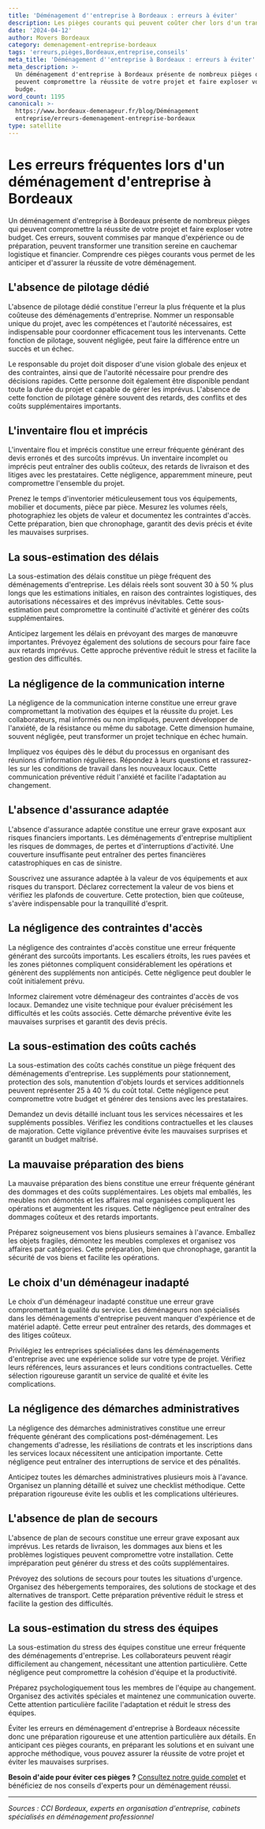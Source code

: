 ```yaml
---
title: 'Déménagement d''entreprise à Bordeaux : erreurs à éviter'
description: Les pièges courants qui peuvent coûter cher lors d'un transfert.
date: '2024-04-12'
author: Movers Bordeaux
category: demenagement-entreprise-bordeaux
tags: 'erreurs,pièges,Bordeaux,entreprise,conseils'
meta_title: 'Déménagement d''entreprise à Bordeaux : erreurs à éviter'
meta_description: >-
  Un déménagement d'entreprise à Bordeaux présente de nombreux pièges qui
  peuvent compromettre la réussite de votre projet et faire exploser votre
  budge.
word_count: 1195
canonical: >-
  https://www.bordeaux-demenageur.fr/blog/Déménagement
  entreprise/erreurs-demenagement-entreprise-bordeaux
type: satellite
---
```



# Les erreurs fréquentes lors d'un déménagement d'entreprise à Bordeaux

Un déménagement d'entreprise à Bordeaux présente de nombreux pièges qui peuvent compromettre la réussite de votre projet et faire exploser votre budget. Ces erreurs, souvent commises par manque d'expérience ou de préparation, peuvent transformer une transition sereine en cauchemar logistique et financier. Comprendre ces pièges courants vous permet de les anticiper et d'assurer la réussite de votre déménagement.

## L'absence de pilotage dédié

L'absence de pilotage dédié constitue l'erreur la plus fréquente et la plus coûteuse des déménagements d'entreprise. Nommer un responsable unique du projet, avec les compétences et l'autorité nécessaires, est indispensable pour coordonner efficacement tous les intervenants. Cette fonction de pilotage, souvent négligée, peut faire la différence entre un succès et un échec.

Le responsable du projet doit disposer d'une vision globale des enjeux et des contraintes, ainsi que de l'autorité nécessaire pour prendre des décisions rapides. Cette personne doit également être disponible pendant toute la durée du projet et capable de gérer les imprévus. L'absence de cette fonction de pilotage génère souvent des retards, des conflits et des coûts supplémentaires importants.

## L'inventaire flou et imprécis

L'inventaire flou et imprécis constitue une erreur fréquente générant des devis erronés et des surcoûts imprévus. Un inventaire incomplet ou imprécis peut entraîner des oublis coûteux, des retards de livraison et des litiges avec les prestataires. Cette négligence, apparemment mineure, peut compromettre l'ensemble du projet.

Prenez le temps d'inventorier méticuleusement tous vos équipements, mobilier et documents, pièce par pièce. Mesurez les volumes réels, photographiez les objets de valeur et documentez les contraintes d'accès. Cette préparation, bien que chronophage, garantit des devis précis et évite les mauvaises surprises.

## La sous-estimation des délais

La sous-estimation des délais constitue un piège fréquent des déménagements d'entreprise. Les délais réels sont souvent 30 à 50 % plus longs que les estimations initiales, en raison des contraintes logistiques, des autorisations nécessaires et des imprévus inévitables. Cette sous-estimation peut compromettre la continuité d'activité et générer des coûts supplémentaires.

Anticipez largement les délais en prévoyant des marges de manœuvre importantes. Prévoyez également des solutions de secours pour faire face aux retards imprévus. Cette approche préventive réduit le stress et facilite la gestion des difficultés.

## La négligence de la communication interne

La négligence de la communication interne constitue une erreur grave compromettant la motivation des équipes et la réussite du projet. Les collaborateurs, mal informés ou non impliqués, peuvent développer de l'anxiété, de la résistance ou même du sabotage. Cette dimension humaine, souvent négligée, peut transformer un projet technique en échec humain.

Impliquez vos équipes dès le début du processus en organisant des réunions d'information régulières. Répondez à leurs questions et rassurez-les sur les conditions de travail dans les nouveaux locaux. Cette communication préventive réduit l'anxiété et facilite l'adaptation au changement.

## L'absence d'assurance adaptée

L'absence d'assurance adaptée constitue une erreur grave exposant aux risques financiers importants. Les déménagements d'entreprise multiplient les risques de dommages, de pertes et d'interruptions d'activité. Une couverture insuffisante peut entraîner des pertes financières catastrophiques en cas de sinistre.

Souscrivez une assurance adaptée à la valeur de vos équipements et aux risques du transport. Déclarez correctement la valeur de vos biens et vérifiez les plafonds de couverture. Cette protection, bien que coûteuse, s'avère indispensable pour la tranquillité d'esprit.

## La négligence des contraintes d'accès

La négligence des contraintes d'accès constitue une erreur fréquente générant des surcoûts importants. Les escaliers étroits, les rues pavées et les zones piétonnes compliquent considérablement les opérations et génèrent des suppléments non anticipés. Cette négligence peut doubler le coût initialement prévu.

Informez clairement votre déménageur des contraintes d'accès de vos locaux. Demandez une visite technique pour évaluer précisément les difficultés et les coûts associés. Cette démarche préventive évite les mauvaises surprises et garantit des devis précis.

## La sous-estimation des coûts cachés

La sous-estimation des coûts cachés constitue un piège fréquent des déménagements d'entreprise. Les suppléments pour stationnement, protection des sols, manutention d'objets lourds et services additionnels peuvent représenter 25 à 40 % du coût total. Cette négligence peut compromettre votre budget et générer des tensions avec les prestataires.

Demandez un devis détaillé incluant tous les services nécessaires et les suppléments possibles. Vérifiez les conditions contractuelles et les clauses de majoration. Cette vigilance préventive évite les mauvaises surprises et garantit un budget maîtrisé.

## La mauvaise préparation des biens

La mauvaise préparation des biens constitue une erreur fréquente générant des dommages et des coûts supplémentaires. Les objets mal emballés, les meubles non démontés et les affaires mal organisées compliquent les opérations et augmentent les risques. Cette négligence peut entraîner des dommages coûteux et des retards importants.

Préparez soigneusement vos biens plusieurs semaines à l'avance. Emballez les objets fragiles, démontez les meubles complexes et organisez vos affaires par catégories. Cette préparation, bien que chronophage, garantit la sécurité de vos biens et facilite les opérations.

## Le choix d'un déménageur inadapté

Le choix d'un déménageur inadapté constitue une erreur grave compromettant la qualité du service. Les déménageurs non spécialisés dans les déménagements d'entreprise peuvent manquer d'expérience et de matériel adapté. Cette erreur peut entraîner des retards, des dommages et des litiges coûteux.

Privilégiez les entreprises spécialisées dans les déménagements d'entreprise avec une expérience solide sur votre type de projet. Vérifiez leurs références, leurs assurances et leurs conditions contractuelles. Cette sélection rigoureuse garantit un service de qualité et évite les complications.

## La négligence des démarches administratives

La négligence des démarches administratives constitue une erreur fréquente générant des complications post-déménagement. Les changements d'adresse, les résiliations de contrats et les inscriptions dans les services locaux nécessitent une anticipation importante. Cette négligence peut entraîner des interruptions de service et des pénalités.

Anticipez toutes les démarches administratives plusieurs mois à l'avance. Organisez un planning détaillé et suivez une checklist méthodique. Cette préparation rigoureuse évite les oublis et les complications ultérieures.

## L'absence de plan de secours

L'absence de plan de secours constitue une erreur grave exposant aux imprévus. Les retards de livraison, les dommages aux biens et les problèmes logistiques peuvent compromettre votre installation. Cette impréparation peut générer du stress et des coûts supplémentaires.

Prévoyez des solutions de secours pour toutes les situations d'urgence. Organisez des hébergements temporaires, des solutions de stockage et des alternatives de transport. Cette préparation préventive réduit le stress et facilite la gestion des difficultés.

## La sous-estimation du stress des équipes

La sous-estimation du stress des équipes constitue une erreur fréquente des déménagements d'entreprise. Les collaborateurs peuvent réagir difficilement au changement, nécessitant une attention particulière. Cette négligence peut compromettre la cohésion d'équipe et la productivité.

Préparez psychologiquement tous les membres de l'équipe au changement. Organisez des activités spéciales et maintenez une communication ouverte. Cette attention particulière facilite l'adaptation et réduit le stress des équipes.

Éviter les erreurs en déménagement d'entreprise à Bordeaux nécessite donc une préparation rigoureuse et une attention particulière aux détails. En anticipant ces pièges courants, en préparant les solutions et en suivant une approche méthodique, vous pouvez assurer la réussite de votre projet et éviter les mauvaises surprises.

**Besoin d'aide pour éviter ces pièges ?** [Consultez notre guide complet](/blog/devis/guide) et bénéficiez de nos conseils d'experts pour un déménagement réussi.

---

*Sources : CCI Bordeaux, experts en organisation d'entreprise, cabinets spécialisés en déménagement professionnel*
